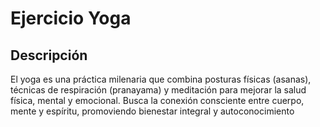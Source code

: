# Ejercicio Yoga

## Descripción
El yoga es una práctica milenaria que combina posturas físicas (asanas), técnicas de respiración (pranayama) y meditación para mejorar la salud física, mental y emocional. Busca la conexión consciente entre cuerpo, mente y espíritu, promoviendo bienestar integral y autoconocimiento


